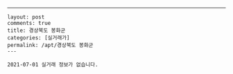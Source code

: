 ---
    layout: post
    comments: true
    title: 경상북도 봉화군
    categories: [실거래가]
    permalink: /apt/경상북도 봉화군
    ---

    2021-07-01 실거래 정보가 없습니다.

    